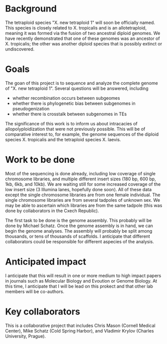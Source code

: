 # Background
The tetraploid species "X. new tetraploid 1" will soon be officially named.  This species is closely related to X. tropicalis and is an allotetraploid, meaning it was formed via the fusion of two ancestral diploid genomes.  We have recently demonstrated that one of these genomes was an ancestor of X. tropicalis; the other was another diploid species that is possibly extinct or undiscovered.

# Goals
The goan of this project is to sequence and analyze the complete genome of "X. new tetraploid 1".  Several questions will be answered, including 
* whether recombination occurs between subgeomes
* whether there is phylogenetic bias between subgenomes in pseudogenization
* whether there is crosstalk between subgenomes in TEs

The significance of this work is to inform us about intracacies of allopolyploidization that were not previously possible. This will be of comparative interest to, for example, the genome sequences of the diploid species X. tropicalis and the tetraploid species X. laevis.

# Work to be done
Most of the sequencing is done already, including low coverage of single chromosome libraries, and multiple different insert sizes (180 bp, 600 bp, 1kb, 6kb, and 10kb).  We are waiting still for some increased coverage of the low insert size (3 Illumina lanes, hopefully done soon).  All of these data except the single chromosome libraries are from one female individual.  The single chromosome libraries are from several tadpoles of unknown sex.  We may be able to ascertain which libraries are from the same tadpole (this was done by collaborators in the Cxech Republic).

The first task to be done is the genome assembly. This probably will be done by Michael Schatz.  Once the genome assembly is in hand, we can begin the genome analyses.  The assembly will probably be split among thousands, or tens of thousands of scaffolds.  I anticipate that different collaborators could be responsible for different aspecies of the analysis.

# Anticipated impact
I anticipate that this will result in one or more medium to high impact papers in journals such as Molecular Biology and Evoution or Genome Biology.  At this time, I anticipate that I will be lead on this prokect and that other lab members will be co-authors.

# Key collaborators
This is a collaborative project that includes Chris Mason (Cornell Medical Center), Mike Schatz (Cold Spring Harbor), and Vladimir Krylov (Charles University, Prague).
